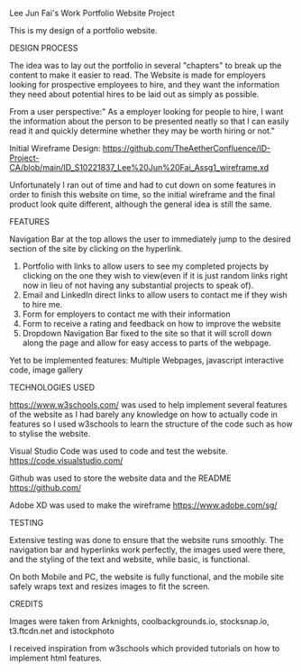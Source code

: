 Lee Jun Fai's Work Portfolio Website Project

This is my design of a portfolio website.

DESIGN PROCESS

The idea was to lay out the portfolio in several "chapters" to break up the content to make it easier to read. The Website is made for employers looking for prospective employees to hire, and they want the information they need about potential hires to be laid out as simply as possible.

From a user perspective:" As a employer looking for people to hire, I want the information about the person to be presented neatly so that I can easily read it and quickly determine whether they may be worth hiring or not."

Initial Wireframe Design: https://github.com/TheAetherConfluence/ID-Project-CA/blob/main/ID_S10221837_Lee%20Jun%20Fai_Assg1_wireframe.xd

Unfortunately I ran out of time and had to cut down on some features in order to finish this website on time, so the initial wireframe and the final product look quite different, although the general idea is still the same.

FEATURES

Navigation Bar at the top allows the user to immediately jump to the desired section of the site by clicking on the hyperlink.

1) Portfolio with links to allow users to see my completed projects by clicking on the one they wish to view(even if it is just random links right now in lieu of not having any substantial projects to speak of).
2) Email and LinkedIn direct links to allow users to contact me if they wish to hire me.
3) Form for employers to contact me with their information 
4) Form to receive a rating and feedback on how to improve the website
5) Dropdown Navigation Bar fixed to the site so that it will scroll down along the page and allow for easy access to parts of the webpage.

Yet to be implemented features: Multiple Webpages, javascript interactive code, image gallery

TECHNOLOGIES USED

https://www.w3schools.com/ was used to help implement several features of the website as I had barely any knowledge on how to actually code in features so I used w3schools to learn the structure of the code such as how to stylise the website.

Visual Studio Code was used to code and test the website. https://code.visualstudio.com/

Github was used to store the website data and the README https://github.com/

Adobe XD was used to make the wireframe https://www.adobe.com/sg/

TESTING

Extensive testing was done to ensure that the website runs smoothly. The navigation bar and hyperlinks work perfectly, the images used were there, and the styling of the text and website, while basic, is functional.

On both Mobile and PC, the website is fully functional, and the mobile site safely wraps text and resizes images to fit the screen.

CREDITS

Images were taken from Arknights, coolbackgrounds.io, stocksnap.io, t3.ftcdn.net and istockphoto

I received inspiration from w3schools which provided tutorials on how to implement html features.
